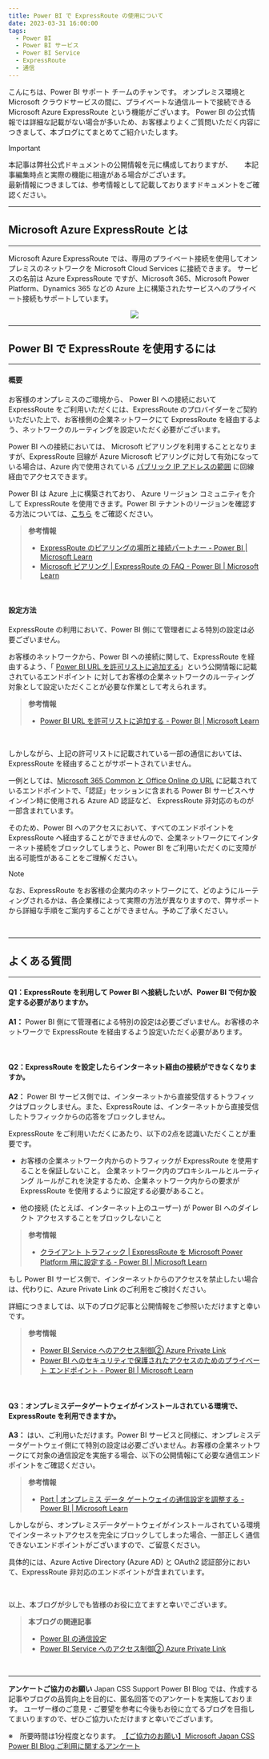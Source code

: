 ```yaml
---
title: Power BI で ExpressRoute の使用について
date: 2023-03-31 16:00:00 
tags:
  - Power BI
  - Power BI サービス
  - Power BI Service
  - ExpressRoute
  - 通信
---
```


こんにちは、Power BI サポート チームのチャンです。
オンプレミス環境と Microsoft クラウドサービスの間に、プライベートな通信ルートで接続できる Microsoft Azure ExpressRoute という機能がございます。
Power BI の公式情報では詳細な記載がない場合が多いため、お客様よりよくご質問いただく内容につきまして、本ブログにてまとめてご紹介いたします。

<!-- more -->

> [!IMPORTANT]  
> 本記事は弊社公式ドキュメントの公開情報を元に構成しておりますが、　　
> 本記事編集時点と実際の機能に相違がある場合がございます。  
> 最新情報につきましては、参考情報として記載しておりますドキュメントをご確認ください。

---
## Microsoft Azure ExpressRoute とは
---
Microsoft Azure ExpressRoute では、専用のプライベート接続を使用してオンプレミスのネットワークを Microsoft Cloud Services に接続できます。
サービスの名前は Azure ExpressRoute ですが、Microsoft 365、Microsoft Power Platform、Dynamics 365 などの Azure 上に構築されたサービスへのプライベート接続もサポートしています。

<div align="center">
<img src="https://learn.microsoft.com/ja-jp/power-platform/guidance/expressroute/media/expressroute-overview.png">
</div>

---
## Power BI で ExpressRoute を使用するには
---

#### 概要

お客様のオンプレミスのご環境から、 Power BI への接続において ExpressRoute をご利用いただくには、ExpressRoute のプロバイダーをご契約いただいた上で、お客様側の企業ネットワークにて ExpressRoute を経由するよう、ネットワークのルーティングを設定いただく必要がございます。

Power BI への接続においては、 Microsoft ピアリングを利用することとなりますが、ExpressRoute 回線が Azure Microsoft ピアリングに対して有効になっている場合は、Azure 内で使用されている [パブリック IP アドレスの範囲](https://learn.microsoft.com/ja-jp/azure/virtual-network/ip-services/public-ip-addresses#public-ip-addresses) に回線経由でアクセスできます。

Power BI は Azure 上に構築されており、 Azure リージョン コミュニティを介して ExpressRoute を使用できます。Power BI テナントのリージョンを確認する方法については、[こちら](https://learn.microsoft.com/ja-jp/power-bi/service-admin-where-is-my-tenant-located) をご確認ください。

> **参考情報**
> - [ExpressRoute のピアリングの場所と接続パートナー - Power BI | Microsoft Learn](https://learn.microsoft.com/ja-jp/azure/expressroute/expressroute-locations-providers)
> - [Microsoft ピアリング | ExpressRoute の FAQ - Power BI | Microsoft Learn](https://learn.microsoft.com/ja-jp/azure/expressroute/expressroute-faqs#microsoft-peering)

</br>

#### 設定方法

ExpressRoute の利用において、Power BI 側にて管理者による特別の設定は必要ございません。

お客様のネットワークから、Power BI への接続に関して、ExpressRoute を経由するよう、「 [Power BI URL を許可リストに追加する](https://learn.microsoft.com/ja-jp/power-bi/admin/power-bi-allow-list-urls)」という公開情報に記載されているエンドポイント に対してお客様の企業ネットワークのルーティング対象として設定いただくことが必要な作業として考えられます。

> **参考情報** 
> - [Power BI URL を許可リストに追加する - Power BI | Microsoft Learn](https://learn.microsoft.com/ja-jp/power-bi/admin/power-bi-allow-list-urls)
</br>

しかしながら、上記の許可リストに記載されている一部の通信においては、ExpressRoute を経由することがサポートされていません。

一例としては、[Microsoft 365 Common と Office Online の URL](https://learn.microsoft.com/ja-jp/microsoft-365/enterprise/urls-and-ip-address-ranges?view=o365-worldwide#microsoft-365-common-and-office-online) に記載されているエンドポイントで、「認証」セッションに含まれる Power BI サービスへサインイン時に使用される Azure AD 認証など、 ExpressRoute 非対応のものが一部含まれています。

そのため、Power BI へのアクセスにおいて、すべてのエンドポイントを ExpressRoute へ経由することができませんので、企業ネットワークにてインターネット接続をブロックしてしまうと、Power BI をご利用いただくのに支障が出る可能性があることをご理解ください。

> [!NOTE] 
> なお、ExpressRoute をお客様の企業内のネットワークにて、どのようにルーティングされるかは、各企業様によって実際の方法が異なりますので、弊サポートから詳細な手順をご案内することができません。予めご了承ください。
</br>

---
## よくある質問
---
#### Q1：ExpressRoute を利用して Power BI へ接続したいが、Power BI で何か設定する必要がありますか。
**A1：** Power BI 側にて管理者による特別の設定は必要ございません。お客様のネットワークで ExpressRoute を経由するよう設定いただく必要があります。

</br>

#### Q2：ExpressRoute を設定したらインターネット経由の接続ができなくなりますか。
**A2：** Power BI サービス側では、インターネットから直接受信するトラフィックはブロックしません。また、ExpressRoute は、インターネットから直接受信したトラフィックからの応答をブロックしません。

ExpressRoute をご利用いただくにあたり、以下の2点を認識いただくことが重要です。
- お客様の企業ネットワーク内からのトラフィックが ExpressRoute を使用することを保証しないこと。 企業ネットワーク内のプロキシルールとルーティング ルールがこれを決定するため、企業ネットワーク内からの要求が ExpressRoute を使用するように設定する必要があること。

- 他の接続 (たとえば、インターネット上のユーザー) が Power BI へのダイレクト アクセスすることをブロックしないこと

> **参考情報** 
> - [クライアント トラフィック | ExpressRoute を Microsoft Power Platform 用に設定する - Power BI | Microsoft Learn](https://learn.microsoft.com/ja-jp/power-platform/guidance/expressroute/setup#client-traffic)

もし Power BI サービス側で、インターネットからのアクセスを禁止したい場合は、代わりに、Azure Private Link のご利用をご検討ください。

詳細につきましては、以下のブログ記事と公開情報をご参照いただけますと幸いです。

> **参考情報** 
> - [Power BI Service へのアクセス制御② Azure Private Link](../pbi_privatelink)
> - [Power BI へのセキュリティで保護されたアクセスのためのプライベート エンドポイント - Power BI | Microsoft Learn](https://learn.microsoft.com/ja-jp/power-bi/enterprise/service-security-private-links)

</br>

#### Q3：オンプレミスデータゲートウェイがインストールされている環境で、ExpressRoute を利用できますか。
**A3：** はい、ご利用いただけます。Power BI サービスと同様に、オンプレミスデータゲートウェイ側にて特別の設定は必要ございません。お客様の企業ネットワークにて対象の通信設定を実施する場合、以下の公開情報にて必要な通信エンドポイントをご確認ください。

> **参考情報** 
> - [Port | オンプレミス データ ゲートウェイの通信設定を調整する - Power BI | Microsoft Learn](https://learn.microsoft.com/ja-jp/data-integration/gateway/service-gateway-communication)


しかしながら、オンプレミスデータゲートウェイがインストールされている環境でインターネットアクセスを完全にブロックしてしまった場合、一部正しく通信できないエンドポイントがございますので、ご留意ください。

具体的には、Azure Active Directory (Azure AD) と OAuth2 認証部分において、ExpressRoute 非対応のエンドポイントが含まれています。

</br>

以上、本ブログが少しでも皆様のお役に立てますと幸いでございます。

> **本ブログの関連記事**
> - [Power BI の通信設定](../pbi_pbiservice_network/)
> - [Power BI Service へのアクセス制御② Azure Private Link](../pbi_privatelink)

</br>

---

**アンケートご協力のお願い**
Japan CSS Support Power BI Blog では、作成する記事やブログの品質向上を目的に、匿名回答でのアンケートを実施しております。
ユーザー様のご意見・ご要望を参考に今後もお役に立てるブログを目指してまいりますので、ぜひご協力いただけますと幸いでございます。 

※　所要時間は1分程度となります。
[【ご協力のお願い】Microsoft Japan CSS Power BI Blog ご利用に関するアンケート](https://jpbap-sqlbi.github.io/blog/powerbi/pbi_blogsurvey2022/)

